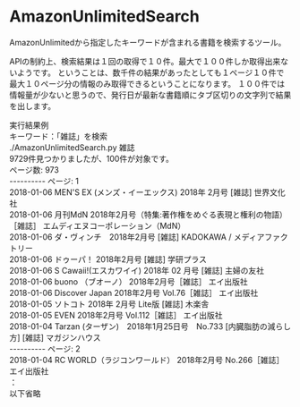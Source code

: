 # AmazonUnlimitedSearch
AmazonUnlimitedから指定したキーワードが含まれる書籍を検索するツール。

APIの制約上、検索結果は１回の取得で１０件。最大で１００件しか取得出来ないようです。
ということは、数千件の結果があったとしても１ページ１０件で最大１０ページ分の情報のみ取得できるということになります。
１００件では情報量が少ないと思うので、発行日が最新な書籍順にタブ区切りの文字列で結果を出します。

実行結果例<br>
キーワード：「雑誌」を検索<br>
./AmazonUnlimitedSearch.py 雑誌<br>
9729件見つかりましたが、100件が対象です。<br>
ページ数: 973<br>
---------- ページ: 1<br>
2018-01-06 MEN'S EX (メンズ・イーエックス) 2018年 2月号 [雑誌] 世界文化社<br>
2018-01-06 月刊MdN 2018年2月号（特集:著作権をめぐる表現と権利の物語）［雑誌］ エムディエヌコーポレーション（MdN）<br>
2018-01-06 ダ・ヴィンチ　2018年2月号 [雑誌] KADOKAWA / メディアファクトリー<br>
2018-01-06 ドゥーパ！ 2018年2月号 [雑誌] 学研プラス<br>
2018-01-06 S Cawaii!(エスカワイイ) 2018年 02 月号 [雑誌] 主婦の友社<br>
2018-01-06 buono （ブオーノ） 2018年2月号［雑誌］ エイ出版社<br>
2018-01-06 Discover Japan 2018年2月号 Vol.76［雑誌］ エイ出版社<br>
2018-01-05 ソトコト 2018年 2月号 Lite版 [雑誌] 木楽舎<br>
2018-01-05 EVEN 2018年2月号 Vol.112［雑誌］ エイ出版社<br>
2018-01-04 Tarzan (ターザン)　2018年1月25日号　No.733 [内臓脂肪の減らし方] [雑誌] マガジンハウス<br>
---------- ページ: 2<br>
2018-01-04 RC WORLD（ラジコンワールド） 2018年2月号 No.266［雑誌］ エイ出版社<br>
：<br>
以下省略<br>
